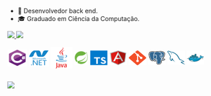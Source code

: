- 🚀  Desenvolvedor back end.  
- 🎓  Graduado em Ciência da Computação.  

<div>
  <a href="https://github.com/BrenoAraujoo">
    <img height="180em" src="https://github-readme-stats.vercel.app/api?username=BrenoAraujoo&show_icons=true&theme=prussian&include_all_commits=false&count_private=true"/>
    <img height="180em" src="https://github-readme-stats.vercel.app/api/top-langs/?username=BrenoAraujoo&layout=compact&langs_count=7&theme=prussian"/>
  </a>
</div>

<div style="display: inline_block"><br>

  <!-- C# -->
  <img align="center" alt="csharp" height="38" width="45" src="https://raw.githubusercontent.com/devicons/devicon/master/icons/csharp/csharp-original.svg">
  
  <!-- .NET -->
  <img align="center" alt="dotnet" height="38" width="45" src="https://raw.githubusercontent.com/devicons/devicon/master/icons/dot-net/dot-net-plain-wordmark.svg">

  <!-- Java -->
  <img align="center" alt="java" height="50" src="https://raw.githubusercontent.com/devicons/devicon/master/icons/java/java-original-wordmark.svg">

  <!-- Spring -->
  <img align="center" alt="spring" height="32" src="https://raw.githubusercontent.com/github/explore/master/topics/spring-boot/spring-boot.png">

  <!-- TypeScript -->
  <img align="center" alt="typescript" height="34" width="40" src="https://raw.githubusercontent.com/devicons/devicon/master/icons/typescript/typescript-original.svg">

  <!-- Angular -->
  <img align="center" alt="angular" height="34" width="40" src="https://raw.githubusercontent.com/devicons/devicon/master/icons/angularjs/angularjs-original.svg">

  <!-- Git -->
  <img align="center" alt="git" height="34" width="40" src="https://raw.githubusercontent.com/devicons/devicon/master/icons/git/git-original.svg">

  <!-- PostgreSQL -->
  <img align="center" alt="postgresql" height="32" width="40" src="https://raw.githubusercontent.com/devicons/devicon/master/icons/postgresql/postgresql-original.svg">

  <!-- MySQL -->
  <img align="center" alt="mysql" height="32" width="40" src="https://raw.githubusercontent.com/devicons/devicon/master/icons/mysql/mysql-original.svg">

  <!-- Docker -->
  <img align="center" alt="docker" height="32" width="40" src="https://raw.githubusercontent.com/devicons/devicon/master/icons/docker/docker-original.svg">
</div>

##

<div> 
  <a href="https://www.linkedin.com/in/breno-souza-araujo/" target="_blank">
    <img src="https://img.shields.io/badge/-LinkedIn-%230077B5?style=for-the-badge&logo=linkedin&logoColor=white" target="_blank">
  </a> 
</div>
